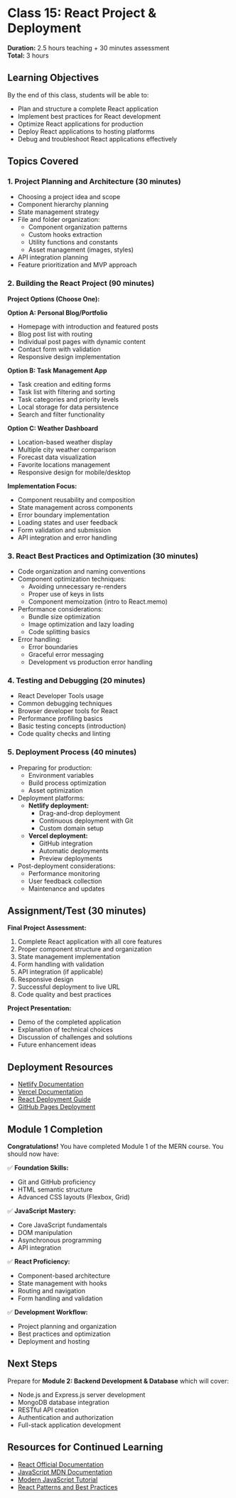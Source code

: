 # Class 15: React Project & Deployment

**Duration:** 2.5 hours teaching + 30 minutes assessment  
**Total:** 3 hours

## Learning Objectives
By the end of this class, students will be able to:
- Plan and structure a complete React application
- Implement best practices for React development
- Optimize React applications for production
- Deploy React applications to hosting platforms
- Debug and troubleshoot React applications effectively

## Topics Covered

### 1. Project Planning and Architecture (30 minutes)
- Choosing a project idea and scope
- Component hierarchy planning
- State management strategy
- File and folder organization:
  - Component organization patterns
  - Custom hooks extraction
  - Utility functions and constants
  - Asset management (images, styles)
- API integration planning
- Feature prioritization and MVP approach

### 2. Building the React Project (90 minutes)
**Project Options (Choose One):**

**Option A: Personal Blog/Portfolio**
- Homepage with introduction and featured posts
- Blog post list with routing
- Individual post pages with dynamic content
- Contact form with validation
- Responsive design implementation

**Option B: Task Management App**
- Task creation and editing forms
- Task list with filtering and sorting
- Task categories and priority levels
- Local storage for data persistence
- Search and filter functionality

**Option C: Weather Dashboard**
- Location-based weather display
- Multiple city weather comparison
- Forecast data visualization
- Favorite locations management
- Responsive design for mobile/desktop

**Implementation Focus:**
- Component reusability and composition
- State management across components
- Error boundary implementation
- Loading states and user feedback
- Form validation and submission
- API integration and error handling

### 3. React Best Practices and Optimization (30 minutes)
- Code organization and naming conventions
- Component optimization techniques:
  - Avoiding unnecessary re-renders
  - Proper use of keys in lists
  - Component memoization (intro to React.memo)
- Performance considerations:
  - Bundle size optimization
  - Image optimization and lazy loading
  - Code splitting basics
- Error handling:
  - Error boundaries
  - Graceful error messaging
  - Development vs production error handling

### 4. Testing and Debugging (20 minutes)
- React Developer Tools usage
- Common debugging techniques
- Browser developer tools for React
- Performance profiling basics
- Basic testing concepts (introduction)
- Code quality checks and linting

### 5. Deployment Process (40 minutes)
- Preparing for production:
  - Environment variables
  - Build process optimization
  - Asset optimization
- Deployment platforms:
  - **Netlify deployment:**
    - Drag-and-drop deployment
    - Continuous deployment with Git
    - Custom domain setup
  - **Vercel deployment:**
    - GitHub integration
    - Automatic deployments
    - Preview deployments
- Post-deployment considerations:
  - Performance monitoring
  - User feedback collection
  - Maintenance and updates

## Assignment/Test (30 minutes)
**Final Project Assessment:**
1. Complete React application with all core features
2. Proper component structure and organization
3. State management implementation
4. Form handling with validation
5. API integration (if applicable)
6. Responsive design
7. Successful deployment to live URL
8. Code quality and best practices

**Project Presentation:**
- Demo of the completed application
- Explanation of technical choices
- Discussion of challenges and solutions
- Future enhancement ideas

## Deployment Resources
- [Netlify Documentation](https://docs.netlify.com/)
- [Vercel Documentation](https://vercel.com/docs)
- [React Deployment Guide](https://create-react-app.dev/docs/deployment/)
- [GitHub Pages Deployment](https://create-react-app.dev/docs/deployment/#github-pages)

## Module 1 Completion
**Congratulations!** You have completed Module 1 of the MERN course. You should now have:

✅ **Foundation Skills:**
- Git and GitHub proficiency
- HTML semantic structure
- Advanced CSS layouts (Flexbox, Grid)

✅ **JavaScript Mastery:**
- Core JavaScript fundamentals
- DOM manipulation
- Asynchronous programming
- API integration

✅ **React Proficiency:**
- Component-based architecture
- State management with hooks
- Routing and navigation
- Form handling and validation

✅ **Development Workflow:**
- Project planning and organization
- Best practices and optimization
- Deployment and hosting

## Next Steps
Prepare for **Module 2: Backend Development & Database** which will cover:
- Node.js and Express.js server development
- MongoDB database integration
- RESTful API creation
- Authentication and authorization
- Full-stack application development

## Resources for Continued Learning
- [React Official Documentation](https://react.dev/)
- [JavaScript MDN Documentation](https://developer.mozilla.org/en-US/docs/Web/JavaScript)
- [Modern JavaScript Tutorial](https://javascript.info/)
- [React Patterns and Best Practices](https://reactpatterns.com/)